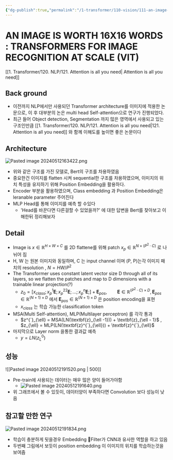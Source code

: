 ```yaml
---
{"dg-publish":true,"permalink":"/1-transformer/110-vision/111-an-image-is-worth-16-x16-words-transformers-for-image-recognition-at-scale-vit/","title":"111. AN IMAGE IS WORTH 16X16 WORDS: TRANSFORMERS FOR IMAGE RECOGNITION AT SCALE (VIT)","tags":["paper","summary","study"]}
---
```


# AN IMAGE IS WORTH 16X16 WORDS : TRANSFORMERS FOR IMAGE RECOGNITION AT SCALE (VIT)
[[1. Transformer/120. NLP/121. Attention is all you need\| Attention is all you need]]
## Back ground

- 이전까지 NLP에서만 사용되던 Transformer  architecture를 이미지에 적용한 논문으로, 이 후 대부분의 논은 multi head Self-attention으로 연구가 진행되었다. 
- 최근 들어 Object detection, Segmentation 까지 많은 영역에서 사용되고 있는 구조인만큼 [[1. Transformer/120. NLP/121. Attention is all you need\|121. Attention is all you need]] 와 함께 이해도를 높이면 좋은 논문이다
## Architecture
![Pasted image 20240512163422.png](/img/user/0.%EC%A7%80%EC%8B%9D%EC%B0%BD%EA%B3%A0/030.%20source/Pasted%20image%2020240512163422.png)
- 위와 같은 구조를 가진 모델로, Bert의 구조를 차용하였음
- 중요한건 이미지를 flatten 시켜 sequential한 구조를 차용하였으며, 이미지의 위치 특성을 유지하기 위해 Position Embedding을 활용하다.
- Encoder 부분을 활용하였으며, Class embedding 과 Position Embedding은 leranable parameter 주어진다
- MLP Head를 통해 이미지를 예측 할 수있다 
	-  'Head를 바꾼다면 다른걸할 수 있었을까?' 에 대한 답변을 Bert를 찾아보고 이해한뒤 정리해보자

## Detail
- Image is $x \in \mathbb{R}^{H\times W\times C}$ 를 2D flattene를 위해 patch $x_p \in \mathbb{R}^{N\times ( P^2 \cdot C)}$ 로 나뉘어 짐
- H, W 는 원본 이미지와 동일하며, C 는 input channel 이며 (P, P)는각 이미지 패치의 resolution , $N = HW/P^2$ 
- The Transformer uses constant latent vector size D through all of its layers, so we flatten the patches and map to D dimensions with a trainable linear projection(?)
	- $z_0 = [x_{class}; x_p^1\textbf{E};x_p^22\textbf{E};...;x_p^n\textbf{E};] + \textbf{E}_{pos}, \qquad \textbf{E} \in \mathbb{R}^{(P^2 \cdot C) \times D } , \textbf{E}_{pos} \in \mathbb{R}^{(N+1)\times D}$   에서 $\textbf{E}_{pos} \in \mathbb{R}^{(N+1)\times D}$ 은 position encoding을 표현
	- $x_{class}$ 는 학습 가능한 classification token
- MSA(Multi Self-attention), MLP(Multilayer perceptron) 를 각각  통과
	- $z^{`}_{\ell} = MSA(LN(\textbf{z}_{\ell -1})) + \textbf{z}_{\ell - 1}$ ,  $z_{\ell} = MLP(LN(\textbf{z}^{`}_{\ell})) + \textbf{z}^{`}_{\ell}$ 
- 마지막으로 Layer norm 을통한 결과값 예측
	- $y = LN(z^0_L)$
## 성능
![[Pasted image 20240512191520.png \| 500]]

- Pre-train에 사용되는 데이터는 매우 많은 양이 들어가야함
	- ![Pasted image 20240512191640.png](/img/user/0.%EC%A7%80%EC%8B%9D%EC%B0%BD%EA%B3%A0/030.%20source/Pasted%20image%2020240512191640.png)
- 위 그래프에서 볼 수 있듯이, 데이터양이 부족하다면 Convolution 보다 성능이 낮음

## 참고할 만한 연구
 ![Pasted image 20240512191834.png](/img/user/0.%EC%A7%80%EC%8B%9D%EC%B0%BD%EA%B3%A0/030.%20source/Pasted%20image%2020240512191834.png)
 - 학습이 충분하게 됫을경우 Embedding Filter가 CNN과 유사한 역할을 하고 있음
 - 두번째 그림에서 보듯이 position embedding 이 이미지의 위치를 학습하는것을 보여줌